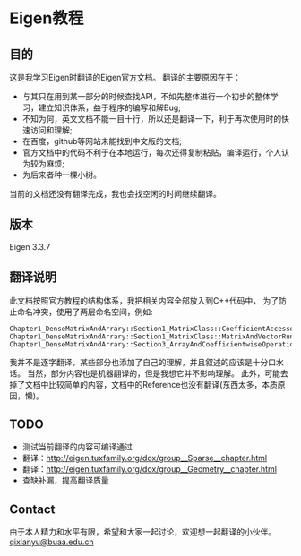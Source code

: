 # Eigen教程

## 目的
这是我学习Eigen时翻译的Eigen[官方文档](http://eigen.tuxfamily.org/dox/modules.html)。
翻译的主要原因在于：
- 与其只在用到某一部分的时候查找API，不如先整体进行一个初步的整体学习，建立知识体系，益于程序的编写和解Bug;
- 不知为何，英文文档不能一目十行，所以还是翻译一下，利于再次使用时的快速访问和理解;
-  在百度，github等网站未能找到中文版的文档;
-  官方文档中的代码不利于在本地运行，每次还得复制粘贴，编译运行，个人认为较为麻烦;
-  为后来者种一棵小树。

当前的文档还没有翻译完成，我也会找空闲的时间继续翻译。

## 版本
Eigen  3.3.7

## 翻译说明
此文档按照官方教程的结构体系，我把相关内容全部放入到C++代码中，
为了防止命名冲突，使用了两层命名空间，例如:
```
Chapter1_DenseMatrixAndArrary::Section1_MatrixClass::CoefficientAccessors();
Chapter1_DenseMatrixAndArrary::Section1_MatrixClass::MatrixAndVectorRunTime();
Chapter1_DenseMatrixAndArrary::Section3_ArrayAndCoefficientwiseOperations::AdditionAndSubtraction();
```

我并不是逐字翻译，某些部分也添加了自己的理解，并且叙述的应该是十分口水话。
当然，部分内容也是机器翻译的，但是我想它并不影响理解。
此外，可能去掉了文档中比较简单的内容，文档中的Reference也没有翻译(东西太多，本质原因，懒)。


## TODO
- 测试当前翻译的内容可编译通过
- 翻译：http://eigen.tuxfamily.org/dox/group__Sparse__chapter.html
- 翻译：http://eigen.tuxfamily.org/dox/group__Geometry__chapter.html
- 查缺补漏，提高翻译质量
  
## Contact
由于本人精力和水平有限，希望和大家一起讨论，欢迎想一起翻译的小伙伴。
qixianyu@buaa.edu.cn
